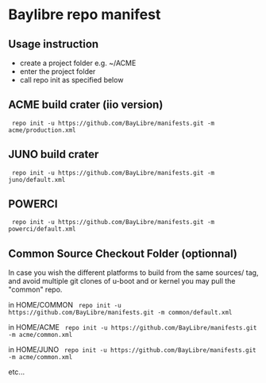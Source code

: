 # Baylibre repo manifest

## Usage instruction ##

* create a project folder  e.g. ~/ACME
* enter the project folder
* call repo init as specified below

## ACME build crater (iio version)

` repo init -u https://github.com/BayLibre/manifests.git -m acme/production.xml`

## JUNO build crater

` repo init -u https://github.com/BayLibre/manifests.git -m juno/default.xml`

## POWERCI

` repo init -u https://github.com/BayLibre/manifests.git -m powerci/default.xml`

## Common Source Checkout Folder (optionnal) ##

In case you wish the different platforms to build from the same
sources/ tag, and avoid multiple git clones of u-boot and or kernel
you may pull the "common" repo.

in HOME/COMMON
` repo init -u https://github.com/BayLibre/manifests.git -m common/default.xml`

in HOME/ACME
` repo init -u https://github.com/BayLibre/manifests.git -m acme/common.xml`

in HOME/JUNO
` repo init -u https://github.com/BayLibre/manifests.git -m acme/common.xml`

etc...


